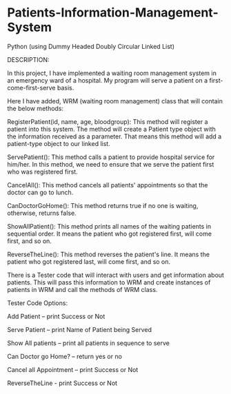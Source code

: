 # Patients-Information-Management-System
Python (using Dummy Headed Doubly Circular Linked List)


DESCRIPTION:

In this project, I have implemented a waiting room management system in an emergency ward of a hospital. My program will serve a patient on a first-come-first-serve basis. 

Here I have added,
WRM (waiting room management) class that will contain the below methods:

RegisterPatient(id, name, age, bloodgroup): This method will register a patient into this system. The method will create a Patient type object with the information received as a parameter. That means this method will add a patient-type object to our linked list.

ServePatient(): This method calls a patient to provide hospital service for him/her. In this method, we need to ensure that we serve the patient first who was registered first.

CancelAll(): This method cancels all patients' appointments so that the doctor can go to lunch.

CanDoctorGoHome(): This method returns true if no one is waiting, otherwise, returns false.

ShowAllPatient(): This method prints all names of the waiting patients in sequential order. It means the patient who got registered first, will come first, and so on.

ReverseTheLine(): This method reverses the patient's line. It means the patient who got registered last, will come first, and so on.



There is a Tester code that will interact with users and get information about patients. This will pass this information to WRM and create instances of patients in WRM and call the methods of WRM class. 



Tester Code Options:

Add Patient – print Success or Not

Serve Patient – print Name of Patient being Served 

Show All patients – print all patients in sequence to serve

Can Doctor go Home? – return yes or no

Cancel all Appointment – print Success or Not

ReverseTheLine - print Success or Not
